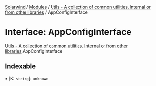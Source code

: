 [Solarwind](../README.md) / [Modules](../modules.md) / [Utils - A collection of common utilities. Internal or from other libraries](../modules/Utils___A_collection_of_common_utilities__Internal_or_from_other_libraries.md) / AppConfigInterface

# Interface: AppConfigInterface

[Utils - A collection of common utilities. Internal or from other libraries](../modules/Utils___A_collection_of_common_utilities__Internal_or_from_other_libraries.md).AppConfigInterface

## Indexable

▪ [K: `string`]: `unknown`
